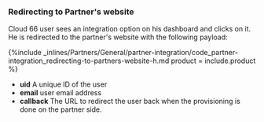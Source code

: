 <!--  usedin: [ _general/Partners/partner-integration.md] -->


### Redirecting to Partner's website

Cloud 66 user sees an integration option on his dashboard and clicks on it. He is redirected to the partner's website with the following payload:



{%include _inlines/Partners/General/partner-integration/code_partner-integration_redirecting-to-partners-website-h.md  product = include.product %}




- **uid**       A unique ID of the user
- **email**     user email address
- **callback**  The URL to redirect the user back when the provisioning is done on the partner side.

